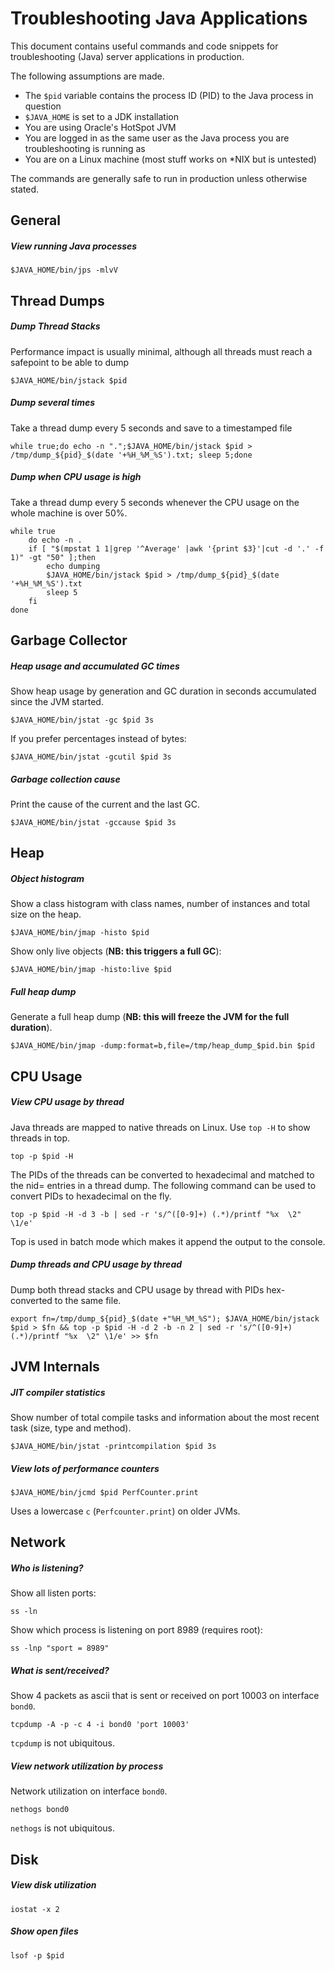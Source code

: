 # Troubleshooting Java Applications

This document contains useful commands and code snippets for troubleshooting (Java) server applications in production.

The following assumptions are made.

* The `$pid` variable contains the process ID (PID) to the Java process in question
* `$JAVA_HOME` is set to a JDK installation
* You are using Oracle's HotSpot JVM
* You are logged in as the same user as the Java process you are troubleshooting is running as
* You are on a Linux machine (most stuff works on *NIX but is untested)

The commands are generally safe to run in production unless otherwise stated.

## General

##### View running Java processes

    $JAVA_HOME/bin/jps -mlvV


## Thread Dumps


##### Dump Thread Stacks

Performance impact is usually minimal, although all threads must reach a safepoint to be able to dump

    $JAVA_HOME/bin/jstack $pid
    
##### Dump several times

Take a thread dump every 5 seconds and save to a timestamped file

    while true;do echo -n ".";$JAVA_HOME/bin/jstack $pid > /tmp/dump_${pid}_$(date '+%H_%M_%S').txt; sleep 5;done
    
##### Dump when CPU usage is high

Take a thread dump every 5 seconds whenever the CPU usage on the whole machine is over 50%.

```
while true
    do echo -n .
    if [ "$(mpstat 1 1|grep '^Average' |awk '{print $3}'|cut -d '.' -f 1)" -gt "50" ];then
        echo dumping
        $JAVA_HOME/bin/jstack $pid > /tmp/dump_${pid}_$(date '+%H_%M_%S').txt
        sleep 5
    fi
done
```
    
    
## Garbage Collector

##### Heap usage and accumulated GC times

Show heap usage by generation and GC duration in seconds accumulated since the JVM started.

    $JAVA_HOME/bin/jstat -gc $pid 3s
    
If you prefer percentages instead of bytes:

    $JAVA_HOME/bin/jstat -gcutil $pid 3s
    
##### Garbage collection cause

Print the cause of the current and the last GC.

    $JAVA_HOME/bin/jstat -gccause $pid 3s


## Heap

##### Object histogram

Show a class histogram with class names, number of instances and total size on the heap.

    $JAVA_HOME/bin/jmap -histo $pid
    
Show only live objects (**NB: this triggers a full GC**):

    $JAVA_HOME/bin/jmap -histo:live $pid

##### Full heap dump

Generate a full heap dump (**NB: this will freeze the JVM for the full duration**).

    $JAVA_HOME/bin/jmap -dump:format=b,file=/tmp/heap_dump_$pid.bin $pid



## CPU Usage

##### View CPU usage by thread

Java threads are mapped to native threads on Linux. Use `top -H` to show threads in top.

    top -p $pid -H 
    
The PIDs of the threads can be converted to hexadecimal and matched to the nid=<id> entries in a thread dump. The following command can be used to convert PIDs to hexadecimal on the fly.

    top -p $pid -H -d 3 -b | sed -r 's/^([0-9]+) (.*)/printf "%x  \2" \1/e'
    
Top is used in batch mode which makes it append the output to the console.

##### Dump threads and CPU usage by thread

Dump both thread stacks and CPU usage by thread with PIDs hex-converted to the same file. 

    export fn=/tmp/dump_${pid}_$(date +"%H_%M_%S"); $JAVA_HOME/bin/jstack $pid > $fn && top -p $pid -H -d 2 -b -n 2 | sed -r 's/^([0-9]+) (.*)/printf "%x  \2" \1/e' >> $fn
    

## JVM Internals

##### JIT compiler statistics

Show number of total compile tasks and information about the most recent task (size, type and method).

    $JAVA_HOME/bin/jstat -printcompilation $pid 3s
    
##### View lots of performance counters

    $JAVA_HOME/bin/jcmd $pid PerfCounter.print
    
Uses a lowercase `c` (`Perfcounter.print`) on older JVMs.
    
    
## Network

##### Who is listening?

Show all listen ports:

    ss -ln

Show which process is listening on port 8989 (requires root):

    ss -lnp "sport = 8989"
     
     
##### What is sent/received?

Show 4 packets as ascii that is sent or received on port 10003 on interface `bond0`.

    tcpdump -A -p -c 4 -i bond0 'port 10003'
    
`tcpdump` is not ubiquitous.
    
##### View network utilization by process

Network utilization on interface `bond0`.

    nethogs bond0
    
`nethogs` is not ubiquitous.

    
## Disk

##### View disk utilization

    iostat -x 2
    
##### Show open files

    lsof -p $pid
     

